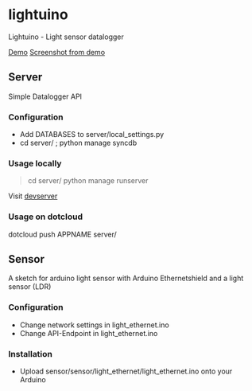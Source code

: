 lightuino
=========

Lightuino - Light sensor datalogger

[Demo](http://lightuino-s5zrh4wu.dotcloud.com/)
[Screenshot from demo](screenshot-lightuino-datalogger.png "Screenshot from demo")


Server
------
Simple Datalogger API 

### Configuration
- Add DATABASES to server/local_settings.py
- cd server/ ; python manage syncdb

### Usage locally
> cd server/
> python manage runserver

Visit [devserver](http://127.0.0.1:8000)

### Usage on dotcloud
dotcloud push APPNAME server/

Sensor
------
A sketch for arduino light sensor with Arduino Ethernetshield and a light sensor (LDR)

### Configuration
- Change network settings in light_ethernet.ino
- Change API-Endpoint in light_ethernet.ino

### Installation
- Upload sensor/sensor/light_ethernet/light_ethernet.ino onto your Arduino

